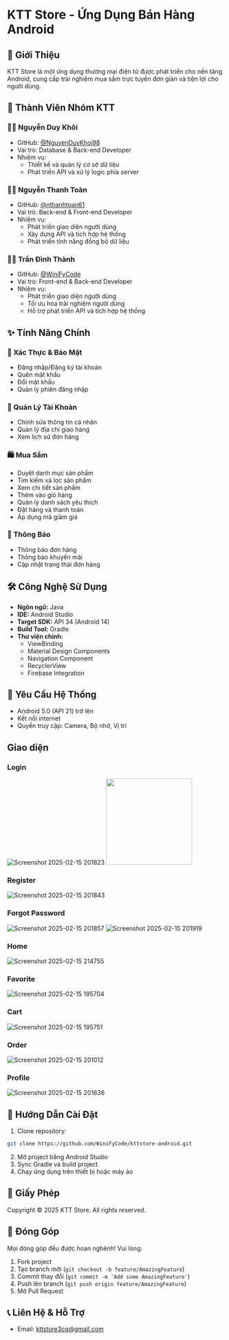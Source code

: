 # KTT Store - Ứng Dụng Bán Hàng Android

## 📱 Giới Thiệu
KTT Store là một ứng dụng thương mại điện tử được phát triển cho nền tảng Android, cung cấp trải nghiệm mua sắm trực tuyến đơn giản và tiện lợi cho người dùng.

## 👥 Thành Viên Nhóm KTT

### 👨‍💻 Nguyễn Duy Khôi
- GitHub: [@NguyenDuyKhoi98](https://github.com/NguyenDuyKhoi98)
- Vai trò: Database & Back-end Developer
- Nhiệm vụ:
  - Thiết kế và quản lý cơ sở dữ liệu
  - Phát triển API và xử lý logic phía server

### 👨‍💻 Nguyễn Thanh Toàn
- GitHub: [@nthanhtoan61](https://github.com/nthanhtoan61)
- Vai trò: Back-end & Front-end Developer
- Nhiệm vụ:
  - Phát triển giao diện người dùng
  - Xây dựng API và tích hợp hệ thống
  - Phát triển tính năng đồng bộ dữ liệu

### 👨‍💻 Trần Đình Thành
- GitHub: [@WiniFyCode](https://github.com/WiniFyCode)
- Vai trò: Front-end & Back-end Developer
- Nhiệm vụ:
  - Phát triển giao diện người dùng
  - Tối ưu hóa trải nghiệm người dùng
  - Hỗ trợ phát triển API và tích hợp hệ thống

## ✨ Tính Năng Chính

### 🔐 Xác Thực & Bảo Mật
- Đăng nhập/Đăng ký tài khoản
- Quên mật khẩu
- Đổi mật khẩu
- Quản lý phiên đăng nhập

### 👤 Quản Lý Tài Khoản
- Chỉnh sửa thông tin cá nhân
- Quản lý địa chỉ giao hàng
- Xem lịch sử đơn hàng

### 🛍️ Mua Sắm
- Duyệt danh mục sản phẩm
- Tìm kiếm và lọc sản phẩm
- Xem chi tiết sản phẩm
- Thêm vào giỏ hàng
- Quản lý danh sách yêu thích
- Đặt hàng và thanh toán
- Áp dụng mã giảm giá

### 📢 Thông Báo
- Thông báo đơn hàng
- Thông báo khuyến mãi
- Cập nhật trạng thái đơn hàng

## 🛠️ Công Nghệ Sử Dụng
- **Ngôn ngữ:** Java
- **IDE:** Android Studio
- **Target SDK:** API 34 (Android 14)
- **Build Tool:** Gradle
- **Thư viện chính:**
  - ViewBinding
  - Material Design Components
  - Navigation Component
  - RecyclerView
  - Firebase Integration

## 📱 Yêu Cầu Hệ Thống
- Android 5.0 (API 21) trở lên
- Kết nối internet
- Quyền truy cập: Camera, Bộ nhớ, Vị trí

## Giao diện
### Login
![Screenshot 2025-02-15 201823](https://github.com/user-attachments/assets/83f5d69f-f560-4f53-a56d-f674d94bd46c)
<img src="https://github.com/user-attachments/assets/83f5d69f-f560-4f53-a56d-f674d94bd46c" width="200">

### Register
![Screenshot 2025-02-15 201843](https://github.com/user-attachments/assets/689b6c62-44dd-4cc8-900c-ca3b20137871)

### Forgot Password
![Screenshot 2025-02-15 201857](https://github.com/user-attachments/assets/c09620fc-7d05-4986-bd2b-b095935beb46)
![Screenshot 2025-02-15 201919](https://github.com/user-attachments/assets/1af7c952-7b03-4495-941c-e14df6214f67)

### Home
![Screenshot 2025-02-15 214755](https://github.com/user-attachments/assets/da481017-d36b-4a87-a999-a69c54eecaa6)

### Favorite
![Screenshot 2025-02-15 195704](https://github.com/user-attachments/assets/dfd88154-af44-4574-84a4-5e12ebca26e0)

### Cart
![Screenshot 2025-02-15 195751](https://github.com/user-attachments/assets/20f64b40-901d-49b1-a442-158e1d584e78)

### Order
![Screenshot 2025-02-15 201012](https://github.com/user-attachments/assets/a2907624-71f1-4ead-b95f-bd92f01d87c5)

### Profile
![Screenshot 2025-02-15 201636](https://github.com/user-attachments/assets/04433c39-4b6a-46b1-819a-f2598551fd74)

## 🚀 Hướng Dẫn Cài Đặt
1. Clone repository:

```bash
git clone https://github.com/WiniFyCode/kttstore-android.git
```
2. Mở project bằng Android Studio
3. Sync Gradle và build project
4. Chạy ứng dụng trên thiết bị hoặc máy ảo

## 📄 Giấy Phép
Copyright © 2025 KTT Store. All rights reserved.

## 🤝 Đóng Góp
Mọi đóng góp đều được hoan nghênh! Vui lòng:
1. Fork project
2. Tạo branch mới (`git checkout -b feature/AmazingFeature`)
3. Commit thay đổi (`git commit -m 'Add some AmazingFeature'`)
4. Push lên branch (`git push origin feature/AmazingFeature`)
5. Mở Pull Request

## 📞 Liên Hệ & Hỗ Trợ
- Email: kttstore3cg@gmail.com
